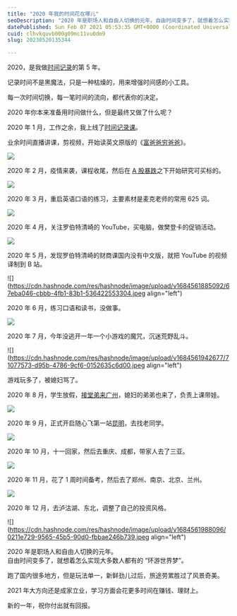 ```yaml
---
title: "2020 年我的时间花在哪儿"
seoDescription: "2020 年是职场人和自由人切换的元年。自由时间变多了，就想着怎么实现大多数人都有的 “环游世界梦”。"
datePublished: Sun Feb 07 2021 05:53:35 GMT+0000 (Coordinated Universal Time)
cuid: clhvkquvb000g09mc11vu0dm9
slug: 20230520135344

---
```


2020，是我做[时间记录](http://mp.weixin.qq.com/s?__biz=MzI3MzU5MDA1OQ==&mid=2247485339&idx=1&sn=fde70ccaeaaa3ccbaf308c1e50f763ef&chksm=eb21b5dfdc563cc9e856cf8e4442c4f53853f5482b3d117a41e7b2d8d9582568830e40cb1cfd&scene=21#wechat_redirect)的第 5 年。

记录时间不是黑魔法，只是一种枯燥的，用来增强时间感的小工具。

每一次时间切换，每一笔时间的流向，都代表你的决定。

2020 年你本来准备用时间做什么，但是最终又做了什么呢？

2020 年 1 月，工作之余，我上线了[时间记录课](http://mp.weixin.qq.com/s?__biz=MzI3MzU5MDA1OQ==&mid=2247485032&idx=1&sn=acb21dab9e80298f57f65f3a9ea3a1c7&chksm=eb21b42cdc563d3a565d6c98ad7010303e68799b4f29c829a6c1fd89ff190878ddb44f22a899&scene=21#wechat_redirect)。

业余时间直播讲课，剪视频，开始读英文原版的《[富爸爸穷爸爸](http://mp.weixin.qq.com/s?__biz=MzI3MzU5MDA1OQ==&mid=2247486130&idx=1&sn=b49e86deea7b9b3a29896067777947e4&chksm=eb21b8f6dc5631e0f2c992df1294457bc83ad1c385c3d7bd1169dcb7f00628788b5266a0a59c&scene=21#wechat_redirect)》。

![](url)

2020 年 2 月，疫情来袭，课程收尾，然后在 [A 股暴跌](http://mp.weixin.qq.com/s?__biz=MzI3MzU5MDA1OQ==&mid=2247486196&idx=1&sn=0ac8a9f458c407a0f6b1d00cc9b1026c&chksm=eb21b8b0dc5631a6d66db07d97b929f6da7eeaeaee8423e4cee323a6425f741f6eac35548b00&scene=21#wechat_redirect)之下开始研究可买标的。

![](url)

2020 年 3 月，重启英语口语的练习，主要素材是麦克老师的常用 625 词。

![](url)

2020 年 4 月，关注罗伯特清崎的 YouTube，买电脑，做樊登卡的促销活动。

![](url)

2020 年 5 月，发现罗伯特清崎的财商课国内没有中文版，就把 YouTube 的视频译制到 B 站。

![](https://cdn.hashnode.com/res/hashnode/image/upload/v1684561885092/67eba046-cbbb-4fb1-83b1-536422553304.jpeg align="left")

2020 年 6 月，练习口语和读书，没做事。

![](url)

2020 年 7 月，今年没逃开一年一个小游戏的魔咒，沉迷荒野乱斗。

![](https://cdn.hashnode.com/res/hashnode/image/upload/v1684561942677/71077573-d95b-4786-9cf6-0152635c6d00.jpeg align="left")

游戏玩多了，被媳妇骂了。

2020 年 8 月，学生放假，[接堂弟来广州](http://mp.weixin.qq.com/s?__biz=MzI3MzU5MDA1OQ==&mid=2247486380&idx=1&sn=e9fd886d3cc388e32b14ac2263e96ffc&chksm=eb21b9e8dc5630fe409b93993de8236f262702598a568933d4cae5fb10d86ae22ddf9727b2a8&scene=21#wechat_redirect)，媳妇的弟弟也来了，负责上课带娃。

![](url)

2020 年 9 月，正式开启随心飞第一站[昆明](http://mp.weixin.qq.com/s?__biz=MzI3MzU5MDA1OQ==&mid=2247486489&idx=1&sn=c960fd8c6cdb6e945084ec7b65005430&chksm=eb21be5ddc56374bdbce43f3a1680a8772bd22f546f6680f7bb57e4b11a36b73c5ff95217f3d&scene=21#wechat_redirect)，去找老同学。

![](url)

2020 年 10 月，十一回家，然后去重庆、成都，带家人去了三亚。

![](url)

2020 年 11 月，花了 1 周时间备考，然后去了郑州、南京、北京、兰州。

![](url)

2020 年 12 月，去泸沽湖、东北，调整了自己的投资风格。

![](https://cdn.hashnode.com/res/hashnode/image/upload/v1684561988096/0211e729-9565-45b5-90d0-fbbae246b739.jpeg align="left")

2020 年是职场人和自由人切换的元年。  
自由时间变多了，就想着怎么实现大多数人都有的 “环游世界梦”。

跑了国内很多地方，但是玩法单一，新鲜劲儿过后，旅途劳累胜过了风景奇美。

2021 年大方向还是成家立业，学习方面会花更多时间在赚钱、理财上。

新的一年，祝你付出就有回报。